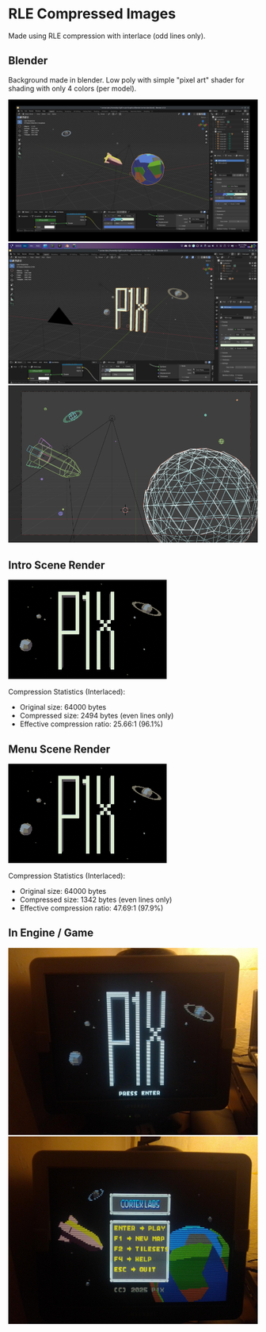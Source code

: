 # RLE Compressed Images

Made using RLE compression with interlace (odd lines only).

## Blender
Background made in blender. Low poly with simple "pixel art" shader for shading with only 4 colors (per model).

![blender setup](blender.png)
![blender setup 2](blender2.png)
![blender menu background setup](blender_menu_bg.png)

## Intro Scene Render
![render p1x logo](render_p1x.png)

Compression Statistics (Interlaced):
* Original size: 64000 bytes
* Compressed size: 2494 bytes (even lines only)
* Effective compression ratio: 25.66:1 (96.1%)

## Menu Scene Render
![render p1x logo](render_p1x.png)

Compression Statistics (Interlaced):
* Original size: 64000 bytes
* Compressed size: 1342 bytes (even lines only)
* Effective compression ratio: 47.69:1 (97.9%)

## In Engine / Game
![p1x](crt_p1x.jpg)
![menu](crt_menu.jpg)
